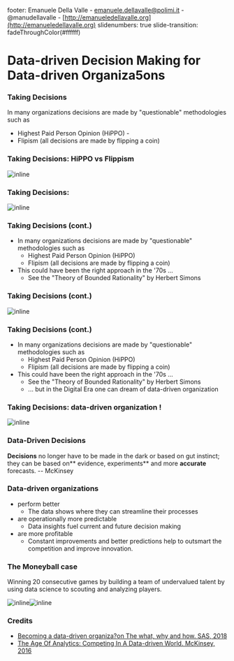 footer:  Emanuele Della Valle - emanuele.dellavalle@polimi.it - @manudellavalle - [http://emanueledellavalle.org](http://emanueledellavalle.org)
slidenumbers: true
slide-transition: fadeThroughColor(#ffffff)


# Data-driven Decision Making for Data-driven Organiza5ons 

### Taking Decisions 
In many organizations decisions are made by "questionable" methodologies such as 
- Highest Paid Person Opinion (HiPPO) - 
- Flipism (all decisions are made by flipping a coin) 

### Taking Decisions: HiPPO vs Flippism
![inline](./attachments/01a_Data-driven-decisions-006.jpg)

### Taking Decisions:  
![inline](./attachments/01a_Data-driven-decisions-010.png)

### Taking Decisions (cont.) 
- In many organizations decisions are made by "questionable" methodologies such as 
	- Highest Paid Person Opinion (HiPPO) 
	- Flipism (all decisions are made by flipping a coin) 
- This could have been the right approach in the '70s ... 
	- See the "Theory of Bounded Rationality" by Herbert Simons 

### Taking Decisions (cont.) 

![inline](./attachments/01a_Data-driven-decisions-016.png)

### Taking Decisions (cont.) 
- In many organizations decisions are made by "questionable" methodologies such as 
	- Highest Paid Person Opinion (HiPPO) 
	- Flipism (all decisions are made by flipping a coin) 
- This could have been the right approach in the '70s ... 
	- See the "Theory of Bounded Rationality" by Herbert Simons 
	- ... but in the Digital Era one can dream of data-driven organization 

### Taking Decisions: data-driven organization !
![inline](./attachments/01a_Data-driven-decisions-022.png)

### Data-Driven Decisions 
**Decisions** no longer have to be made in the dark or based on gut instinct; they can be based on** evidence, experiments** and more **accurate** forecasts. 
																										-- McKinsey 
### Data-driven organizations 
- perform better 
	-  The data shows where they can streamline their processes 
-  are operationally more predictable 
	-  Data insights fuel current and future decision making 
-  are more profitable 
	-  Constant improvements and better predictions help to outsmart the competition and improve innovation. 

### The Moneyball case 
Winning 20 consecutive games by building a team of undervalued talent by using data science to scouting and analyzing players. 

![inline](./attachments/01a_Data-driven-decisions-030.jpg)![inline](https://www.youtube.com/watch?v=KWPhV6PUr9o&t=85s )

### Credits 
- [Becoming a data-driven organiza?on The what, why and how. SAS, 2018 ](https://www.sas.com/en_us/whitepapers/becoming-data-driven-organiza?on-109150.html)
- [The Age Of Analytics: Competing In A Data-driven World. McKinsey, 2016](http://www.mckinsey.com/business-func?ons/mckinsey-analy?cs/our-insights/the-age-of-analy?cs-compe?ng-in-a-data-driven-world )